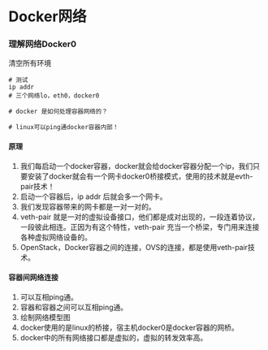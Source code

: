 # Docker网络

### 理解网络Docker0

清空所有环境

```shell
# 测试 
ip addr
# 三个网络lo，eth0，docker0
```

```shell
# docker 是如何处理容器网络的？

# linux可以ping通docker容器内部！
```

#### 原理

1. 我们每启动一个docker容器，docker就会给docker容器分配一个ip，我们只要安装了docker就会有一个网卡docker0桥接模式，使用的技术就是evth-pair技术！
2. 启动一个容器后，ip addr 后就会多一个网卡。
3. 我们发现容器带来的网卡都是一对一对的。
4. veth-pair 就是一对的虚拟设备接口，他们都是成对出现的，一段连着协议，一段彼此相连。正因为有这个特性，veth-pair 充当一个桥梁，专门用来连接各种虚拟网络设备的。
5. OpenStack，Docker容器之间的连接，OVS的连接，都是使用veth-pair技术。

#### 容器间网络连接

1. 可以互相ping通。
2. 容器和容器之间可以互相ping通。
3. 绘制网络模型图
4. docker使用的是linux的桥接，宿主机docker0是docker容器的网桥。
5. docker中的所有网络接口都是虚拟的，虚拟的转发效率高。




























